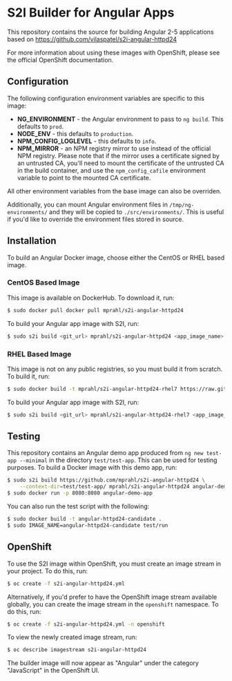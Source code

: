
# S2I Builder for Angular Apps

This repository contains the source for building Angular 2-5 applications based on
https://github.com/vilaspatel/s2i-angular-httpd24

For more information about using these images with OpenShift, please see the
official OpenShift documentation.

## Configuration

The following configuration environment variables are specific to this image:

* **NG_ENVIRONMENT** - the Angular environment to pass to `ng build`. This
    defaults to `prod`.
* **NODE_ENV** - this defaults to `production`.
* **NPM_CONFIG_LOGLEVEL** - this defaults to `info`.
* **NPM_MIRROR** - an NPM registry mirror to use instead of the official NPM
    registry. Please note that if the mirror uses a certificate signed by an
    untrusted CA, you'll need to mount the certificate of the untrusted CA in
    the build container, and use the `npm_config_cafile` environment variable
    to point to the mounted CA certificate.

All other environment variables from the base image can also be overriden.

Additionally, you can mount Angular environment files in `/tmp/ng-environments/`
and they will be copied to `./src/environments/`. This is useful if you'd like
to override the environment files stored in source.

## Installation

To build an Angular Docker image, choose either the CentOS or RHEL based image.

### CentOS Based Image

This image is available on DockerHub. To download it, run:

```bash
$ sudo docker pull docker pull mprahl/s2i-angular-httpd24
```

To build your Angular app image with S2I, run:

```bash
$ sudo s2i build <git_url> mprahl/s2i-angular-httpd24 <app_image_name>
```

### RHEL Based Image

This image is not on any public registries, so you must build it from scratch.
To build it, run:

```bash
$ sudo docker build -t mprahl/s2i-angular-httpd24-rhel7 https://raw.githubusercontent.com/mprahl/s2i-angular-httpd24/master/Dockerfile.rhel7
```

To build your Angular app image with S2I, run:

```bash
$ sudo s2i build <git_url> mprahl/s2i-angular-httpd24-rhel7 <app_image_name>
```

## Testing

This repository contains an Angular demo app produced from
`ng new test-app --minimal` in the directory `test/test-app`. This can be used
for testing purposes. To build a Docker image with this demo app, run:

```bash
$ sudo s2i build https://github.com/mprahl/s2i-angular-httpd24 \
    --context-dir=test/test-app/ mprahl/s2i-angular-httpd24 angular-demo-app
$ sudo docker run -p 8080:8080 angular-demo-app
```

You can also run the test script with the following:
```bash
$ sudo docker build -t angular-httpd24-candidate .
$ sudo IMAGE_NAME=angular-httpd24-candidate test/run
```

## OpenShift

To use the S2I image within OpenShift, you must create an image stream
in your project. To do this, run:

```bash
$ oc create -f s2i-angular-httpd24.yml
```

Alternatively, if you'd prefer to have the OpenShift image stream available
globally, you can create the image stream in the `openshift` namespace. To do
this, run:

```bash
$ oc create -f s2i-angular-httpd24.yml -n openshift
```

To view the newly created image stream, run:

```bash
$ oc describe imagestream s2i-angular-httpd24
```

The builder image will now appear as "Angular" under the category "JavaScript"
in the OpenShift UI.
